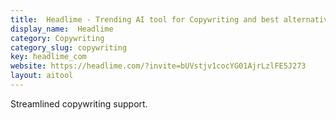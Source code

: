 ```yaml
---
title:  Headlime - Trending AI tool for Copywriting and best alternatives
display_name:  Headlime
category: Copywriting
category_slug: copywriting
key: headlime_com
website: https://headlime.com/?invite=bUVstjv1cocYG01AjrLzlFE5J273
layout: aitool
---
```


Streamlined copywriting support.
